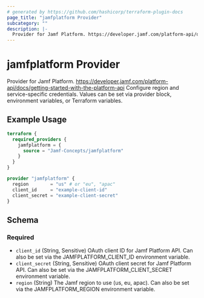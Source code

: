 ```yaml
---
# generated by https://github.com/hashicorp/terraform-plugin-docs
page_title: "jamfplatform Provider"
subcategory: ""
description: |-
  Provider for Jamf Platform. https://developer.jamf.com/platform-api/docs/getting-started-with-the-platform-api Configure region and service-specific credentials. Values can be set via provider block, environment variables, or Terraform variables.
---
```


# jamfplatform Provider

Provider for Jamf Platform. https://developer.jamf.com/platform-api/docs/getting-started-with-the-platform-api Configure region and service-specific credentials. Values can be set via provider block, environment variables, or Terraform variables.

## Example Usage

```terraform
terraform {
  required_providers {
    jamfplatform = {
      source = "Jamf-Concepts/jamfplatform"
    }
  }
}

provider "jamfplatform" {
  region        = "us" # or "eu", "apac"
  client_id     = "example-client-id"
  client_secret = "example-client-secret"
}
```

<!-- schema generated by tfplugindocs -->
## Schema

### Required

- `client_id` (String, Sensitive) OAuth client ID for Jamf Platform API. Can also be set via the JAMFPLATFORM_CLIENT_ID environment variable.
- `client_secret` (String, Sensitive) OAuth client secret for Jamf Platform API. Can also be set via the JAMFPLATFORM_CLIENT_SECRET environment variable.
- `region` (String) The Jamf region to use (us, eu, apac). Can also be set via the JAMFPLATFORM_REGION environment variable.
